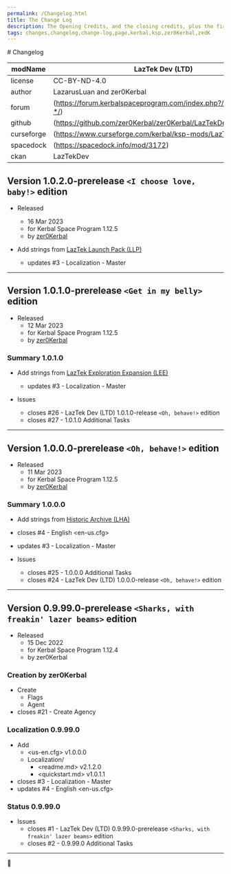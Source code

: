 ```yaml
---
permalink: /Changelog.html
title: The Change Log
description: The Opening Credits, and the closing credits, plus the first of two (or is three) end credit scenes
tags: changes,changelog,change-log,page,kerbal,ksp,zer0Kerbal,zedK
---
```

<!-- 
hdr-changelog.md v1.0.0.0
LazTek Dev (LTD)  
created: 13 May 2022
updated:
CC BY-ND 4.0 by zer0Kerbal
--># Changelog  
  
| modName    | LazTek Dev (LTD)                                                  |
| ---------- | ----------------------------------------------------------------- |
| license    | CC-BY-ND-4.0                                                      |
| author     | LazarusLuan and zer0Kerbal                                        |
| forum      | (https://forum.kerbalspaceprogram.com/index.php?/topic/211080-*/) |
| github     | (https://github.com/zer0Kerbal/zer0Kerbal/LazTekDev)              |
| curseforge | (https://www.curseforge.com/kerbal/ksp-mods/LazTekDev)            |
| spacedock  | (https://spacedock.info/mod/3172)                                 |
| ckan       | LazTekDev                                                         |

## Version 1.0.2.0-prerelease `<I choose love, baby!>` edition

* Released
  * 16 Mar 2023
  * for Kerbal Space Program 1.12.5
  * by [zer0Kerbal](https://github.com/zer0Kerbal)

* Add strings from [LazTek Launch Pack (LLP)](https://github.com/zer0Kerbal/LaunchPack)
  * updates #3 - Localization - Master

---

## Version 1.0.1.0-prerelease `<Get in my belly>` edition

* Released
  * 12 Mar 2023
  * for Kerbal Space Program 1.12.5
  * by [zer0Kerbal](https://github.com/zer0Kerbal)

### Summary 1.0.1.0

* Add strings from [LazTek Exploration Expansion (LEE)](https://github.com/zer0Kerbal/ExplorationExpansion)
  * updates #3 - Localization - Master

* Issues
  * closes #26 - LazTek Dev (LTD) 1.0.1.0-release `<Oh, behave!>` edition
  * closes #27 - 1.0.1.0 Additional Tasks

---

## Version 1.0.0.0-prerelease `<Oh, behave!>` edition

* Released
  * 11 Mar 2023
  * for Kerbal Space Program 1.12.5
  * by [zer0Kerbal](https://github.com/zer0Kerbal)

### Summary 1.0.0.0

* Add strings from [Historic Archive (LHA)](https://github.com/zer0Kerbal/HistoricArchive)
* closes #4 - English <en-us.cfg>
* updates #3 - Localization - Master

* Issues
  * closes #25 - 1.0.0.0 Additional Tasks
  * closes #24 - LazTek Dev (LTD) 1.0.0.0-release `<Oh, behave!>` edition

---

## Version 0.9.99.0-prerelease `<Sharks, with freakin' lazer beams>` edition

* Released
  * 15 Dec 2022
  * for Kerbal Space Program 1.12.4
  * by zer0Kerbal

### Creation by zer0Kerbal

* Create
  * Flags
  * Agent
* closes #21 - Create Agency

### Localization 0.9.99.0

* Add
  * <us-en.cfg> v1.0.0.0
  * Localization/
    * <readme.md> v2.1.2.0
    * <quickstart.md>  v1.0.1.1
* closes #3 - Localization - Master
* updates #4 - English <en-us.cfg>

### Status 0.9.99.0

* Issues
  * closes #1 - LazTek Dev (LTD) 0.9.99.0-prerelease `<Sharks, with freakin' lazer beams>` edition
  * closes #2 - 0.9.99.0 Additional Tasks

---
